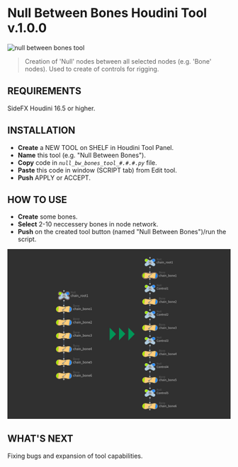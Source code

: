 # Null Between Bones Houdini Tool v.1.0.0
![null between bones tool](https://user-images.githubusercontent.com/25153563/35271517-706ee61c-0043-11e8-9014-c7469553c7ef.gif)
>Creation of 'Null' nodes between all selected nodes (e.g. 'Bone' nodes).
>Used to create of controls for rigging.
## REQUIREMENTS
SideFX Houdini 16.5 or higher.
## INSTALLATION
* **Create** a NEW TOOL on SHELF in Houdini Tool Panel.
* **Name** this tool (e.g. "Null Between Bones").
* **Copy** code in *`null_bw_bones_tool_#.#.#.py`* file.
* **Paste** this code in window (SCRIPT tab) from Edit tool.
* **Push** APPLY or ACCEPT.
## HOW TO USE
* **Create** some bones.
* **Select** 2-10 neccessery bones in node network.
* **Push** on the created tool button (named "Null Between Bones")/run the script.

![Bones network](https://github.com/Kuchavo/Null-Between-Bones-Houdini-Tool/blob/master/bone_nodes.jpg?raw=true)
## WHAT'S NEXT
Fixing bugs and expansion of tool capabilities.
